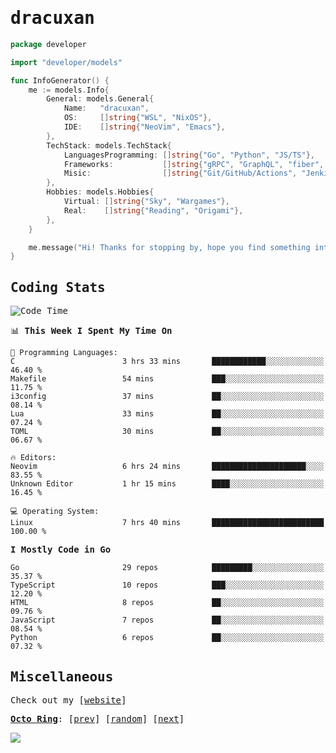 <!-- Banner -->
<!--
<img src="https://i.imgur.com/mz4ym1F.png" style="max-height:550px"/>
-->


<samp>
	
<!-- Coded Intro -->
	
# dracuxan

```go
package developer

import "developer/models"

func InfoGenerator() {
	me := models.Info{
		General: models.General{
			Name:   "dracuxan",
			OS:     []string{"WSL", "NixOS"},
			IDE:    []string{"NeoVim", "Emacs"},
		},
		TechStack: models.TechStack{
			LanguagesProgramming: []string{"Go", "Python", "JS/TS"},
			Frameworks: 	      []string{"gRPC", "GraphQL", "fiber", "flask", "React.js", "Next.js"},
			Misic:                []string{"Git/GitHub/Actions", "Jenkins", "Docker"},
		},
		Hobbies: models.Hobbies{
			Virtual: []string{"Sky", "Wargames"},
			Real:    []string{"Reading", "Origami"},
		},		
	}

	me.message("Hi! Thanks for stopping by, hope you find something interesting!") 
}
```

## Coding Stats


<!--START_SECTION:waka-->
![Code Time](http://img.shields.io/badge/Code%20Time-363%20hrs%2043%20mins-blue)

📊 **This Week I Spent My Time On** 

```text
💬 Programming Languages: 
C                        3 hrs 33 mins       ████████████░░░░░░░░░░░░░   46.40 % 
Makefile                 54 mins             ███░░░░░░░░░░░░░░░░░░░░░░   11.75 % 
i3config                 37 mins             ██░░░░░░░░░░░░░░░░░░░░░░░   08.14 % 
Lua                      33 mins             ██░░░░░░░░░░░░░░░░░░░░░░░   07.24 % 
TOML                     30 mins             ██░░░░░░░░░░░░░░░░░░░░░░░   06.67 % 

🔥 Editors: 
Neovim                   6 hrs 24 mins       █████████████████████░░░░   83.55 % 
Unknown Editor           1 hr 15 mins        ████░░░░░░░░░░░░░░░░░░░░░   16.45 % 

💻 Operating System: 
Linux                    7 hrs 40 mins       █████████████████████████   100.00 % 
```

**I Mostly Code in Go** 

```text
Go                       29 repos            █████████░░░░░░░░░░░░░░░░   35.37 % 
TypeScript               10 repos            ███░░░░░░░░░░░░░░░░░░░░░░   12.20 % 
HTML                     8 repos             ██░░░░░░░░░░░░░░░░░░░░░░░   09.76 % 
JavaScript               7 repos             ██░░░░░░░░░░░░░░░░░░░░░░░   08.54 % 
Python                   6 repos             ██░░░░░░░░░░░░░░░░░░░░░░░   07.32 % 
```




<!--END_SECTION:waka-->

## Miscellaneous

Check out my [[website](https://bynisarg.in/)]

[**Octo Ring**](https://octo-ring.com/):
[[prev](https://octo-ring.com/p/dracuxan/prev)]  [[random](https://octo-ring.com/p/dracuxan/random)]  [[next](https://octo-ring.com/p/dracuxan/next)]

![](https://komarev.com/ghpvc/?username=dracuxan&style=flat-square)

</samp>
